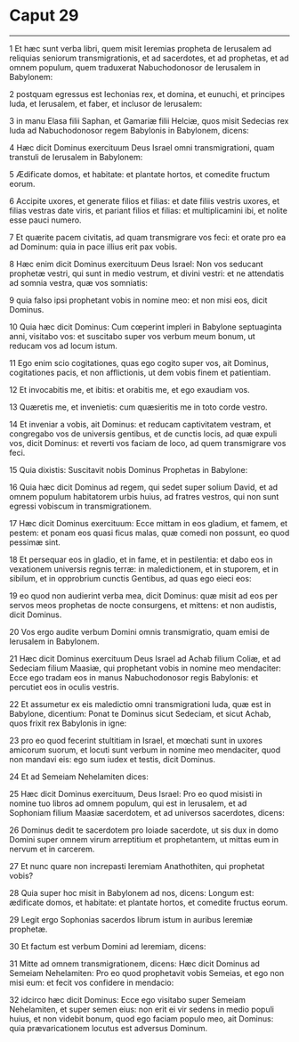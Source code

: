 # Caput 29

***

1 Et hæc sunt verba libri, quem misit Ieremias propheta de Ierusalem ad reliquias seniorum transmigrationis, et ad sacerdotes, et ad prophetas, et ad omnem populum, quem traduxerat Nabuchodonosor de Ierusalem in Babylonem:

2 postquam egressus est Iechonias rex, et domina, et eunuchi, et principes Iuda, et Ierusalem, et faber, et inclusor de Ierusalem:

3 in manu Elasa filii Saphan, et Gamariæ filii Helciæ, quos misit Sedecias rex Iuda ad Nabuchodonosor regem Babylonis in Babylonem, dicens:

4 Hæc dicit Dominus exercituum Deus Israel omni transmigrationi, quam transtuli de Ierusalem in Babylonem:

5 Ædificate domos, et habitate: et plantate hortos, et comedite fructum eorum.

6 Accipite uxores, et generate filios et filias: et date filiis vestris uxores, et filias vestras date viris, et pariant filios et filias: et multiplicamini ibi, et nolite esse pauci numero.

7 Et quærite pacem civitatis, ad quam transmigrare vos feci: et orate pro ea ad Dominum: quia in pace illius erit pax vobis.

8 Hæc enim dicit Dominus exercituum Deus Israel: Non vos seducant prophetæ vestri, qui sunt in medio vestrum, et divini vestri: et ne attendatis ad somnia vestra, quæ vos somniatis:

9 quia falso ipsi prophetant vobis in nomine meo: et non misi eos, dicit Dominus.

10 Quia hæc dicit Dominus: Cum cœperint impleri in Babylone septuaginta anni, visitabo vos: et suscitabo super vos verbum meum bonum, ut reducam vos ad locum istum.

11 Ego enim scio cogitationes, quas ego cogito super vos, ait Dominus, cogitationes pacis, et non afflictionis, ut dem vobis finem et patientiam.

12 Et invocabitis me, et ibitis: et orabitis me, et ego exaudiam vos.

13 Quæretis me, et invenietis: cum quæsieritis me in toto corde vestro.

14 Et inveniar a vobis, ait Dominus: et reducam captivitatem vestram, et congregabo vos de universis gentibus, et de cunctis locis, ad quæ expuli vos, dicit Dominus: et reverti vos faciam de loco, ad quem transmigrare vos feci.

15 Quia dixistis: Suscitavit nobis Dominus Prophetas in Babylone:

16 Quia hæc dicit Dominus ad regem, qui sedet super solium David, et ad omnem populum habitatorem urbis huius, ad fratres vestros, qui non sunt egressi vobiscum in transmigrationem.

17 Hæc dicit Dominus exercituum: Ecce mittam in eos gladium, et famem, et pestem: et ponam eos quasi ficus malas, quæ comedi non possunt, eo quod pessimæ sint.

18 Et persequar eos in gladio, et in fame, et in pestilentia: et dabo eos in vexationem universis regnis terræ: in maledictionem, et in stuporem, et in sibilum, et in opprobrium cunctis Gentibus, ad quas ego eieci eos:

19 eo quod non audierint verba mea, dicit Dominus: quæ misit ad eos per servos meos prophetas de nocte consurgens, et mittens: et non audistis, dicit Dominus.

20 Vos ergo audite verbum Domini omnis transmigratio, quam emisi de Ierusalem in Babylonem.

21 Hæc dicit Dominus exercituum Deus Israel ad Achab filium Coliæ, et ad Sedeciam filium Maasiæ, qui prophetant vobis in nomine meo mendaciter: Ecce ego tradam eos in manus Nabuchodonosor regis Babylonis: et percutiet eos in oculis vestris.

22 Et assumetur ex eis maledictio omni transmigrationi Iuda, quæ est in Babylone, dicentium: Ponat te Dominus sicut Sedeciam, et sicut Achab, quos frixit rex Babylonis in igne:

23 pro eo quod fecerint stultitiam in Israel, et mœchati sunt in uxores amicorum suorum, et locuti sunt verbum in nomine meo mendaciter, quod non mandavi eis: ego sum iudex et testis, dicit Dominus.

24 Et ad Semeiam Nehelamiten dices:

25 Hæc dicit Dominus exercituum, Deus Israel: Pro eo quod misisti in nomine tuo libros ad omnem populum, qui est in Ierusalem, et ad Sophoniam filium Maasiæ sacerdotem, et ad universos sacerdotes, dicens:

26 Dominus dedit te sacerdotem pro Ioiade sacerdote, ut sis dux in domo Domini super omnem virum arreptitium et prophetantem, ut mittas eum in nervum et in carcerem.

27 Et nunc quare non increpasti Ieremiam Anathothiten, qui prophetat vobis?

28 Quia super hoc misit in Babylonem ad nos, dicens: Longum est: ædificate domos, et habitate: et plantate hortos, et comedite fructus eorum.

29 Legit ergo Sophonias sacerdos librum istum in auribus Ieremiæ prophetæ.

30 Et factum est verbum Domini ad Ieremiam, dicens:

31 Mitte ad omnem transmigrationem, dicens: Hæc dicit Dominus ad Semeiam Nehelamiten: Pro eo quod prophetavit vobis Semeias, et ego non misi eum: et fecit vos confidere in mendacio:

32 idcirco hæc dicit Dominus: Ecce ego visitabo super Semeiam Nehelamiten, et super semen eius: non erit ei vir sedens in medio populi huius, et non videbit bonum, quod ego faciam populo meo, ait Dominus: quia prævaricationem locutus est adversus Dominum.

